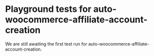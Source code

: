 # Playground tests for auto-woocommerce-affiliate-account-creation
We are still awaiting the first test run for auto-woocommerce-affiliate-account-creation.
